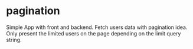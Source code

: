 # pagination
Simple App with front and backend. Fetch users data with pagination idea. Only present the limited users on the page depending on the limit query string.
